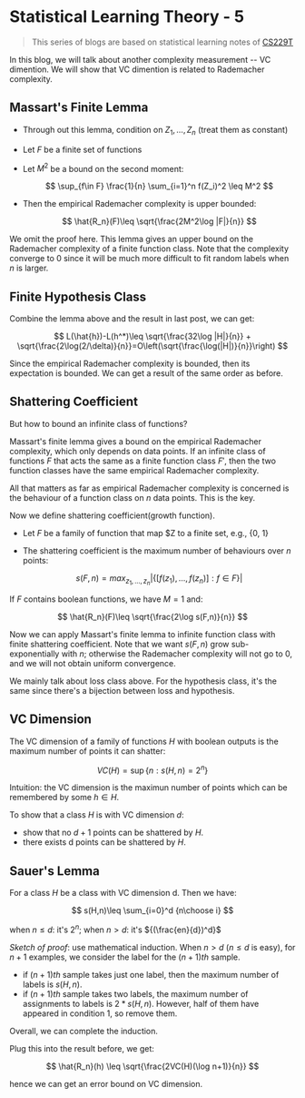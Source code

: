 # Statistical Learning Theory - 5

>This series of blogs are based on statistical learning notes of [CS229T](https://github.com/percyliang/cs229t)

In this blog, we will talk about another complexity measurement -- VC dimention. We will show that VC dimention is related to Rademacher complexity.

## Massart's Finite Lemma

- Through out this lemma, condition on $Z_1,...,Z_n$ (treat them as constant)
- Let $F$ be a finite set of functions
- Let $M^2$ be a bound on the second moment:
  
  $$
  \sup_{f\in F} \frac{1}{n} \sum_{i=1}^n f(Z_i)^2 \leq M^2
  $$
  
- Then the empirical Rademacher complexity is upper bounded:
  
  $$
  \hat{R_n}(F)\leq \sqrt{\frac{2M^2\log |F|}{n}}
  $$

We omit the proof here. This lemma gives an upper bound on the Rademacher complexity of a finite function class. Note that the complexity converge to 0 since it will be much more difficult to fit random labels when $n$ is larger.

## Finite Hypothesis Class

Combine the lemma above and the result in last post, we can get:

$$
L(\hat{h})-L(h^*)\leq \sqrt{\frac{32\log |H|}{n}} + \sqrt{\frac{2\log(2/\delta)}{n}}=O\left(\sqrt{\frac{\log(|H|)}{n}}\right)
$$

Since the empirical Rademacher complexity is bounded, then its expectation is bounded. We can get a result of the same order as before.

## Shattering Coefficient

But how to bound an infinite class of functions?

Massart's finite lemma gives a bound on the empirical Rademacher complexity, which only depends on data points. If an infinite class of functions $F$ that acts the same as a finite function class $F'$, then the two function classes have the same empirical Rademacher complexity.

All that matters as far as empirical Rademacher complexity is concerned is the behaviour of a function class on $n$ data points. This is the key.

Now we define shattering coefficient(growth function).

- Let $F$ be a family of function that map $Z to a finite set, e.g., {0, 1}
- The shattering coefficient is the maximum number of behaviours over $n$ points:
  
  $$
  s(F,n)=max_{z_1,...,z_n}|\{[f(z_1),...,f(z_n)]: f\in F\}|
  $$

If $F$ contains boolean functions, we have $M=1$ and:

$$
\hat{R_n}(F)\leq \sqrt{\frac{2\log s(F,n)}{n}}
$$

Now we can apply Massart's finite lemma to infinite function class with finite shattering coefficient. Note that we want $s(F,n)$ grow sub-exponentially with $n$; otherwise the Rademacher complexity will not go to 0, and we will not obtain uniform convergence.

We mainly talk about loss class above. For the hypothesis class, it's the same since there's a bijection between loss and hypothesis.

## VC Dimension

The VC dimension of a family of functions $H$ with boolean outputs is the maximum number of points it can shatter:

$$
VC(H)=\sup\{n:s(H,n)=2^n\}
$$

Intuition: the VC dimension is the maximun number of points which can be remembered by some $h\in H$.

To show that a class $H$ is with VC dimension $d$:

- show that no $d+1$ points can be shattered by $H$.
- there exists d points can be shattered by $H$.

## Sauer's Lemma

For a class $H$ be a class with VC dimension d. Then we have:

$$
s(H,n)\leq \sum_{i=0}^d  {n\choose i}
$$

when $n \leq d$: it's $2^n$;
when $n>d$: it's ${(\frac{en}{d})^d}$

*Sketch of proof*: use mathematical induction. When $n>d$ ($n\leq d$ is easy), for $n+1$ examples, we consider the label for the $(n+1)th$ sample.

- if $(n+1)th$ sample takes just one label, then the maximum number of labels is $s(H, n)$.
- if $(n+1)th$ sample takes two labels, the maximum number of assignments to labels is $2*s(H,n)$. However, half of them have appeared in condition 1, so remove them.

Overall, we can complete the induction.

Plug this into the result before, we get:

$$
\hat{R_n}(h) \leq \sqrt{\frac{2VC(H)(\log n+1)}{n}}
$$

hence we can get an error bound on VC dimension.